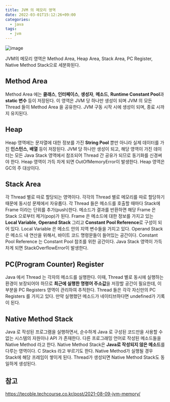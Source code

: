 ```yaml
---
title: JVM 의 메모리 영역
date: 2022-03-01T15:12:26+09:00
categories:
  - java
tags: 
  - jvm
---
```


![image](https://user-images.githubusercontent.com/46465928/157824081-ea59f679-f103-4baa-81d5-5d30fc93e5de.png)

JVM의 메모리 영역은 Method Area, Heap Area, Stack Area, PC Register, Native Method Stack으로 세분화된다.

## Method Area

Method Area 에는 **클래스**, **인터페이스**, **생성자**, **메소드**, **Runtime Constant Pool**과 **static 변수** 등이 저장된다. 이 영역은 JVM 당 하나만 생성이 되며 JVM 의 모든 Thread 들이 Method Area 을 공유한다. JVM 구동 시작 시에 생성이 되며, 종료 시까지 유지된다.

## Heap

Heap 영역에는 문자열에 대한 정보를 가진 **String Pool** 뿐만 아니라 실제 데이터를 가진 **인스턴스**, **배열** 등이 저장된다. JVM 당 하나만 생성이 되고, 해당 영역이 가진 데이터는 모든 Java Stack 영역에서 참조되어 Thread 간 공유가 되므로 동기화를 신경써야 한다. Heap 영역이 가득 차게 되면 OutOfMemoryError이 발생한다. Heap 영역은 GC의 주 대상이다.

## Stack Area

각 Thread 별로 따로 할당되는 영역이다. 각각의 Thread 별로 메모리를 따로 할당하기 때문에 동시성 문제에서 자유롭다. 각 Thread 들은 메소드를 호출할 때마다 Stack에 Frame 이라는 단위를 추가(push)한다. 메소드가 결과를 반환하면 해당 Frame 은 Stack 으로부터 제거(pop)가 된다. Frame 은 메소드에 대한 정보를 가지고 있는 **Local Variable**, **Operand Stack** 그리고 **Constant Pool Reference**로 구성이 되어 있다. Local Variable 은 메소드 안의 지역 변수들을 가지고 있다. Operand Stack은 메소드 내 연산을 위해서, 바이트 코드 명령문들이 들어있는 공간이다. Constant Pool Reference 는 Constant Pool 참조를 위한 공간이다. Java Stack 영역이 가득 차게 되면 StackOverflowError이 발생한다.

## PC(Program Counter) Register

Java 에서 Thread 는 각자의 메소드를 실행한다. 이때, Thread 별로 동시에 실행하는 환경이 보장되어야 하므로 **최근에 실행한 명령어 주소값**을 저장할 공간이 필요한데, 이 부분을 PC Registers 영역이 관리하여 추적한다. Thread 들은 각각 자신만의 PC Registers 를 가지고 있다. 만약 실행했던 메소드가 네이티브하다면 undefined가 기록이 된다.

## Native Method Stack

Java 로 작성된 프로그램을 실행하면서, 순수하게 Java 로 구성된 코드만을 사용할 수 없는 시스템의 자원이나 API 가 존재한다. 다른 프로그래밍 언어로 작성된 메소드들을 Native Method 라고 한다. Native Method Stack은 **Java로 작성되지 않은 메소드**를 다루는 영역이다. C Stacks 라고 부르기도 한다. Native Method가 실행될 경우 Stack에 해당 프레임이 쌓이게 된다. Thread가 생성되면 Native Method Stack도 동일하게 생성된다.

## 참고
https://tecoble.techcourse.co.kr/post/2021-08-09-jvm-memory/
